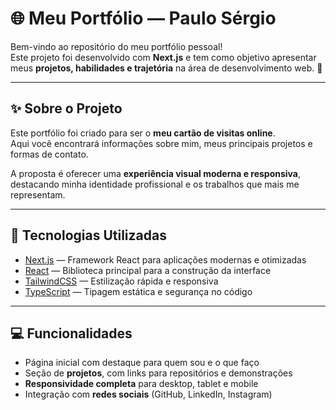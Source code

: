 # 🌐 Meu Portfólio — Paulo Sérgio

Bem-vindo ao repositório do meu portfólio pessoal!  
Este projeto foi desenvolvido com **Next.js** e tem como objetivo apresentar meus **projetos, habilidades e trajetória** na área de desenvolvimento web. 🚀

---

## ✨ Sobre o Projeto

Este portfólio foi criado para ser o **meu cartão de visitas online**.  
Aqui você encontrará informações sobre mim, meus principais projetos e formas de contato.  

A proposta é oferecer uma **experiência visual moderna e responsiva**, destacando minha identidade profissional e os trabalhos que mais me representam.

---

## 🧠 Tecnologias Utilizadas

- [Next.js](https://nextjs.org/) — Framework React para aplicações modernas e otimizadas  
- [React](https://react.dev/) — Biblioteca principal para a construção da interface  
- [TailwindCSS](https://tailwindcss.com/) — Estilização rápida e responsiva  
- [TypeScript](https://www.typescriptlang.org/) — Tipagem estática e segurança no código  


---

## 💻 Funcionalidades

- Página inicial com destaque para quem sou e o que faço  
- Seção de **projetos**, com links para repositórios e demonstrações  
- **Responsividade completa** para desktop, tablet e mobile  
- Integração com **redes sociais** (GitHub, LinkedIn, Instagram)  

